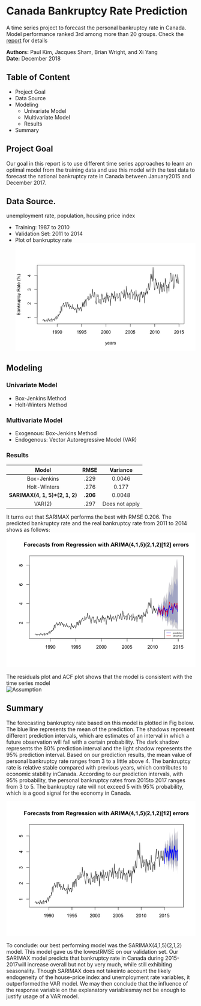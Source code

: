 # Canada Bankruptcy Rate Prediction

A time series project to forecast the personal bankruptcy rate in Canada. Model performance ranked 3rd among more than 20 groups. Check the [report](Canada_BankruptcyRate_Prediction.pdf) for details    
     
**Authors:** Paul Kim, Jacques Sham, Brian Wright, and Xi Yang      
**Date:** December 2018

## Table of Content
- Project Goal
- Data Source
- Modeling
	- Univariate Model
	- Multivariate Model
	- Results
- Summary

## Project Goal
Our goal in this report is to use different time series approaches to learn an optimal model from the training data and use this model with the test data to forecast the national bankruptcy rate in Canada between January2015 and December 2017.      
          
## Data Source.     
unemployment rate, population, housing price index    

- Training: 1987 to 2010    
- Validation Set: 2011 to 2014
- Plot of bankruptcy rate      
![BankruptcyRate](Fig/Bankruptcy_rate.png)

## Modeling
### Univariate Model
   
- Box-Jenkins Method     
- Holt-Winters Method  
          
### Multivariate Model
     
- Exogenous: Box-Jenkins Method
- Endogenous: Vector Autoregressive Model (VAR)

### Results     
   
|Model | RMSE | Variance |
|:----:|:----:|:--------:|
|Box-Jenkins | .229 | 0.0046 |
|Holt-Winters | .276 | 0.177 |
|**SARIMAX(4, 1, 5)*(2, 1, 2)** | **.206** | 0.0048 |
|VAR(2) | .297 | Does not apply|

It turns out that SARIMAX performs the best with RMSE 0.206. The predicted bankruptcy rate and the real bankruptcy rate from 2011 to 2014 shows as follows:    
![Prediction](Fig/Forecasting_with_SARIMAX.png)     

The residuals plot and ACF plot shows that the model is consistent with the time series model      
![Assumption](Fig/Fig/Model_assumption_test.png)   
     
## Summary
The forecasting bankruptcy rate based on this model is plotted in Fig below.  The blue line represents the mean of the prediction.  The shadows represent different prediction intervals, which are estimates  of  an  interval  in  which  a  future  observation  will  fall  with  a  certain  probability.   The  dark  shadow represents the 80% prediction interval and the light shadow represents the 95% prediction interval.  Based on our  prediction  results,  the  mean  value  of  personal  bankruptcy  rate  ranges  from  3  to  a  little  above  4.   The bankruptcy  rate  is  relative  stable  compared  with  previous  years,  which  contributes  to  economic  stability  inCanada.  According to our prediction intervals, with 95% probability, the personal bankruptcy rates from 2015to 2017 ranges from 3 to 5.  The bankruptcy rate will not exceed 5 with 95% probability, which is a good signal for the economy in Canada.     

![Forecast](Fig/Forecast_Final.png)     
   
To conclude:  our best performing model was the SARIMAX(4,1,5)(2,1,2) model.  This model gave us the lowestRMSE on our validation set.  Our SARIMAX model predicts that bankruptcy rate in Canada during 2015-2017will increase overall but not by very much, while still exhibiting seasonality.  Though SARIMAX does not takeinto account the likely endogeneity of the house-price index and unemployment rate variables, it outperformedthe VAR model.  We may then conclude that the influence of the response variable on the explanatory variablesmay not be enough to justify usage of a VAR model.         